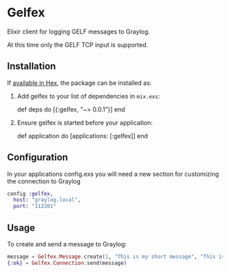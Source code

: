 # Gelfex

Elixir client for logging GELF messages to Graylog.

At this time only the GELF TCP input is supported.

## Installation

If [available in Hex](https://hex.pm/docs/publish), the package can be installed as:

  1. Add gelfex to your list of dependencies in `mix.exs`:

        def deps do
          [{:gelfex, "~> 0.0.1"}]
        end

  2. Ensure gelfex is started before your application:

        def application do
          [applications: [:gelfex]]
        end

## Configuration
In your applications config.exs you will need a new section for customizing the connection to Graylog

```elixir
config :gelfex,
  host: "graylog.local",
  port: "112201"
```

## Usage
To create and send a message to Graylog:
```elixir
message = Gelfex.Message.create(1, "This is my short message", "This is my long message")
{:ok} = Gelfex.Connection.send(message)
```
